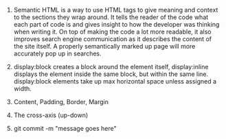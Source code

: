  1. Semantic HTML is a way to use HTML tags to give meaning and context to the sections they wrap around. It tells the reader of the code what each part of code is and gives insight to how the developer was thinking when writing it. On top of making the code a lot more readable, it also improves search engine communication as it describes the content of the site itself. A properly semantically marked up page will more accurately pop up in searches.

 2. display:block creates a block around the element itself, display:inline displays the element inside the same block, but within the same line. display:block elements take up max horizontal space unless assigned a width. 

 3. Content, Padding, Border, Margin

 4. The cross-axis (up-down)

 5. git commit -m "message goes here"